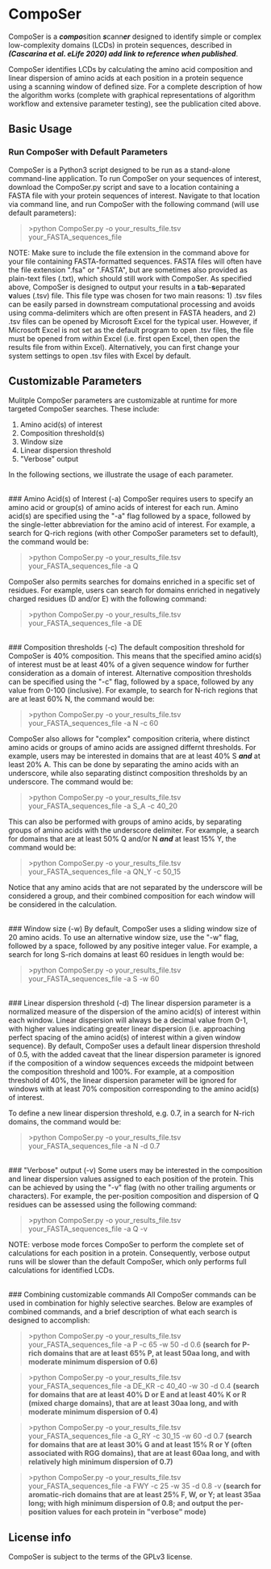 # CompoSer
CompoSer is a ***compo***sition ***s***cann***er*** designed to identify simple or complex low-complexity domains (LCDs) in protein sequences, described in ***(Cascarina et al. eLife 2020) add link to reference when published***.

CompoSer identifies LCDs by calculating the amino acid composition and linear dispersion of amino acids at each position in a protein sequence using a scanning window of defined size. For a complete description of how the algorithm works (complete with graphical representations of algorithm workflow and extensive parameter testing), see the publication cited above.
<br/>
## Basic Usage
### Run CompoSer with Default Parameters
CompoSer is a Python3 script designed to be run as a stand-alone command-line application. To run CompoSer on your sequences of interest, download the CompoSer.py script and save to a location containing a FASTA file with your protein sequences of interest. Navigate to that location via command line, and run CompoSer with the following command (will use default parameters):

> \>python CompoSer.py -o your_results_file.tsv your_FASTA_sequences_file

NOTE: Make sure to include the file extension in the command above for your file containing FASTA-formatted sequences. FASTA files will often have the file extension ".fsa" or ".FASTA", but are sometimes also provided as plain-text files (.txt), which should still work with CompoSer. As specified above, CompoSer is designed to output your results in a **t**ab-**s**eparated **v**alues (.tsv) file. This file type was chosen for two main reasons: 1) .tsv files can be easily parsed in downstream computational processing and avoids using comma-delimiters which are often present in FASTA headers, and 2) .tsv files can be opened by Microsoft Excel for the typical user. However, if Microsoft Excel is not set as the default program to open .tsv files, the file must be opened from *within* Excel (i.e. first open Excel, then open the results file from within Excel). Alternatively, you can first change your system settings to open .tsv files with Excel by default.
<br/>
## Customizable Parameters
Mulitple CompoSer parameters are customizable at runtime for more targeted CompoSer searches. These include:
1. Amino acid(s) of interest
2. Composition threshold(s)
3. Window size
4. Linear dispersion threshold
5. "Verbose" output

In the following sections, we illustrate the usage of each parameter.

<br/>
### Amino Acid(s) of Interest (-a)
CompoSer requires users to specify an amino acid or group(s) of amino acids of interest for each run. Amino acid(s) are specified using the "-a" flag followed by a space, followed by the single-letter abbreviation for the amino acid of interest. For example, a search for Q-rich regions (with other CompoSer parameters set to default), the command would be:

> \>python CompoSer.py -o your_results_file.tsv your_FASTA_sequences_file -a Q

CompoSer also permits searches for domains enriched in a specific set of residues. For example, users can search for domains enriched in negatively charged residues (D and/or E) with the following command:

> \>python CompoSer.py -o your_results_file.tsv your_FASTA_sequences_file -a DE

<br/>
### Composition thresholds (-c)
The default composition threshold for CompoSer is 40% composition. This means that the specified amino acid(s) of interest must be at least 40% of a given sequence window for further consideration as a domain of interest. Alternative composition thresholds can be specified using the "-c" flag, followed by a space, followed by any value from 0-100 (inclusive). For example, to search for N-rich regions that are at least 60% N, the command would be:

> \>python CompoSer.py -o your_results_file.tsv your_FASTA_sequences_file -a N -c 60

CompoSer also allows for "complex" composition criteria, where distinct amino acids or groups of amino acids are assigned differnt thresholds. For example, users may be interested in domains that are at least 40% S ***and*** at least 20% A. This can be done by separating the amino acids with an underscore, while also separating distinct composition thresholds by an underscore. The command would be:

> \>python CompoSer.py -o your_results_file.tsv your_FASTA_sequences_file -a S_A -c 40_20

This can also be performed with groups of amino acids, by separating groups of amino acids with the underscore delimiter. For example, a search for domains that are at least 50% Q and/or N ***and*** at least 15% Y, the command would be:

> \>python CompoSer.py -o your_results_file.tsv your_FASTA_sequences_file -a QN_Y -c 50_15

Notice that any amino acids that are not separated by the underscore will be considered a group, and their combined composition for each window will be considered in the calculation.

<br/>
### Window size (-w)
By default, CompoSer uses a sliding window size of 20 amino acids. To use an alternative window size, use the "-w" flag, followed by a space, followed by any positive integer value. For example, a search for long S-rich domains at least 60 residues in length would be:

> \>python CompoSer.py -o your_results_file.tsv your_FASTA_sequences_file -a S -w 60

<br/>
### Linear dispersion threshold (-d)
The linear dispersion parameter is a normalized measure of the dispersion of the amino acid(s) of interest within each window. Linear dispersion will always be a decimal value from 0-1, with higher values indicating greater linear dispersion (i.e. approaching perfect spacing of the amino acid(s) of interest within a given window sequence). By default, CompoSer uses a default linear dispersion threshold of 0.5, with the added caveat that the linear dispersion parameter is ignored if the composition of a window sequences exceeds the midpoint between the composition threshold and 100%. For example, at a composition threshold of 40%, the linear dispersion parameter will be ignored for windows with at least 70% composition corresponding to the amino acid(s) of interest.

To define a new linear dispersion threshold, e.g. 0.7, in a search for N-rich domains, the command would be:

> \>python CompoSer.py -o your_results_file.tsv your_FASTA_sequences_file -a N -d 0.7

<br/>
### "Verbose" output (-v)
Some users may be interested in the composition and linear dispersion values assigned to each position of the protein. This can be achieved by using the "-v" flag (with no other trailing arguments or characters). For example, the per-position composition and dispersion of Q residues can be assessed using the following command:

> \>python CompoSer.py -o your_results_file.tsv your_FASTA_sequences_file -a Q -v

NOTE: verbose mode forces CompoSer to perform the complete set of calculations for each position in a protein. Consequently, verbose output runs will be slower than the default CompoSer, which only performs full calculations for identified LCDs.

<br/>
### Combining customizable commands
All CompoSer commands can be used in combination for highly selective searches. Below are examples of combined commands, and a brief description of what each search is designed to accomplish:

> \>python CompoSer.py -o your_results_file.tsv your_FASTA_sequences_file -a P -c 65 -w 50 -d 0.6
__(search for P-rich domains that are at least 65% P, at least 50aa long, and with moderate minimum dispersion of 0.6)__

> \>python CompoSer.py -o your_results_file.tsv your_FASTA_sequences_file -a DE_KR -c 40_40 -w 30 -d 0.4
__(search for domains that are at least 40% D or E **and** at least 40% K or R (mixed charge domains), that are at least 30aa long, and with moderate minimum dispersion of 0.4)__

> \>python CompoSer.py -o your_results_file.tsv your_FASTA_sequences_file -a G_RY -c 30_15 -w 60 -d 0.7
__(search for domains that are at least 30% G **and** at least 15% R or Y (often associated with RGG domains), that are at least 60aa long, and with relatively high minimum dispersion of 0.7)__

> \>python CompoSer.py -o your_results_file.tsv your_FASTA_sequences_file -a FWY -c 25 -w 35 -d 0.8 -v
__(search for aromatic-rich domains that are at least 25% F, W, or Y; at least 35aa long; with high minimum dispersion of 0.8; and output the per-position values for each protein in "verbose" mode)__

## License info
CompoSer is subject to the terms of the GPLv3 license.
